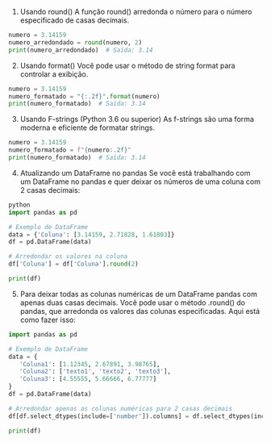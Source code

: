 1. Usando round()
A função round() arredonda o número para o número especificado de casas decimais.

```python
numero = 3.14159
numero_arredondado = round(numero, 2)
print(numero_arredondado)  # Saída: 3.14
```

2. Usando format()
Você pode usar o método de string format para controlar a exibição.

```python
numero = 3.14159
numero_formatado = "{:.2f}".format(numero)
print(numero_formatado)  # Saída: 3.14
```

3. Usando F-strings (Python 3.6 ou superior)
As f-strings são uma forma moderna e eficiente de formatar strings.

```python
numero = 3.14159
numero_formatado = f"{numero:.2f}"
print(numero_formatado)  # Saída: 3.14
```

4. Atualizando um DataFrame no pandas
Se você está trabalhando com um DataFrame no pandas e quer deixar os números de uma coluna com 2 casas decimais:
```python
python
import pandas as pd

# Exemplo de DataFrame
data = {'Coluna': [3.14159, 2.71828, 1.61803]}
df = pd.DataFrame(data)

# Arredondar os valores na coluna
df['Coluna'] = df['Coluna'].round(2)

print(df)
```

5. Para deixar todas as colunas numéricas de um DataFrame pandas com apenas duas casas decimais.
Você pode usar o método .round() do pandas, que arredonda os valores das colunas especificadas. Aqui está como fazer isso:

 ```python
import pandas as pd

# Exemplo de DataFrame
data = {
    'Coluna1': [1.12345, 2.67891, 3.98765],
    'Coluna2': ['texto1', 'texto2', 'texto3'],
    'Coluna3': [4.55555, 5.66666, 6.77777]
}
df = pd.DataFrame(data)

# Arredondar apenas as colunas numéricas para 2 casas decimais
df[df.select_dtypes(include=['number']).columns] = df.select_dtypes(include=['number']).round(2)

print(df)

```
